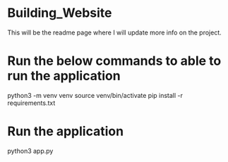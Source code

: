 # Building_Website

This will be the readme page where I will update more info on the project.


# Run the below commands to able to run the application

python3 -m venv venv
source venv/bin/activate
pip install -r requirements.txt


# Run the application

python3 app.py
